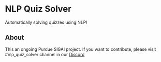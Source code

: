 # NLP Quiz Solver
Automatically solving quizzes using NLP!

## About 
This an ongoing Purdue SIGAI project. If you want to contribute, please visit #nlp_quiz_solver channel in our [Discord](https://bit.ly/PurdueSIGAI)
